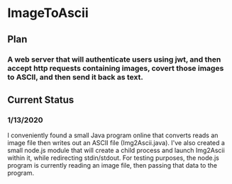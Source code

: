 # ImageToAscii
## Plan
### A web server that will authenticate users using jwt, and then accept http requests containing images, covert those images to ASCII, and then send it back as text.

## Current Status
### 1/13/2020
I conveniently found a small Java program online that converts reads an image file then writes out an ASCII file (Img2Ascii.java).
I've also created a small node.js module that will create a child process and launch Img2Ascii within it, while redirecting stdin/stdout. For testing purposes, the node.js program is currently reading an image file, then passing that data to the program.
